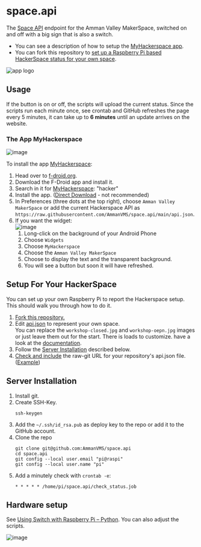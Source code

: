 # space.api
The [Space API](https://spaceapi.io/) endpoint for the Amman Valley MakerSpace, switched on and off with a big sign that is also a switch.

- You can see a description of how to setup the [MyHackerspace app](#the-app-myhackerspace).
- You can fork this repository to [set up a Raspberry Pi based HackerSpace status for your own space](#setup-for-your-hackerspace).

![app logo](https://user-images.githubusercontent.com/564768/180646227-e5a9dec4-6eba-4ac0-867f-9a7d7889ea16.png)

## Usage

If the button is on or off, the scripts will upload the current status.
Since the scripts run each minute once, see crontab and
GitHub refreshes the page every 5 minutes, it can take up to 
**6 minutes** until an update arrives on the website.

### The App MyHackerspace

![image](https://user-images.githubusercontent.com/564768/180648397-77bd6525-fc57-4aa6-b241-db8f5fe593f9.png)

To install the app [MyHackerspace][mhs]:

1. Head over to [f-droid.org](https://f-droid.org/).
2. Download the F-Droid app and install it.
3. Search in it for [MyHackerspace][mhs]: "hacker"
4. Install the app. ([Direct Download](https://f-droid.org/repo/ch.fixme.status_21.apk) - not recommended)
5. In Preferences (three dots at the top right), choose `Amman Valley MakerSpace` or add the current Hackerspace API as `https://raw.githubusercontent.com/AmmanVMS/space.api/main/api.json`.
6. If you want the widget:  
    ![image](https://user-images.githubusercontent.com/564768/180646507-8ecbb045-6ed7-4cce-a769-90427883f696.png)
    1. Long-click on the background of your Android Phone
    2. Choose `Widgets`
    3. Choose `MyHackerspace`
    4. Choose the `Amman Valley MakerSpace`
    5. Choose to display the text and the transparent background.
    6. You will see a button but soon it will have refreshed.

[mhs]: https://f-droid.org/en/packages/ch.fixme.status/

## Setup For Your HackerSpace

You can set up your own Raspberry Pi to report the Hackerspace setup.
This should walk you through how to do it.

1. [Fork this repository.](https://github.com/AmmanVMS/space.api/fork)
2. Edit [api.json](api.json) to represent your own space.  
    You can replace the `workshop-closed.jpg` and `workshop-oepn.jpg` images or just leave them out for the start.
    There is loads to customize. have a look at the [documentation](https://spaceapi.io/docs/).
3. Follow the [Server Installation](#server-installation) described below.
4. [Check and include](https://spaceapi.io/provide-an-endpoint/) the raw-git URL for your repository's api.json file. ([Example](https://github.com/SpaceApi/directory/pull/205))

## Server Installation

1. Install git.
2. Create SSH-Key. 
    ```
    ssh-keygen
    ```
3. Add the `~/.ssh/id_rsa.pub` as deploy key to the repo or add it to the GitHub account.
4. Clone the repo
    ```
    git clone git@github.com:AmmanVMS/space.api
    cd space.api
    git config --local user.email "pi@raspi"
    git config --local user.name "pi"
    ```
5. Add a minutely check with `crontab -e`:
    ```
    * * * * * /home/pi/space.api/check_status.job
    ```

## Hardware setup

See [Using Switch with Raspberry Pi – Python](https://electrosome.com/using-switch-raspberry-pi/).
You can also adjust the scripts.

![image](https://user-images.githubusercontent.com/564768/179254745-3d816c42-57bd-415f-a971-402d4f052f74.png)
